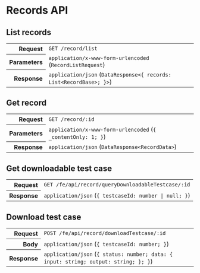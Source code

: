 # Records API

## List records

<table>
  <tr>
    <th align="right">Request</th>
    <td><code>GET /record/list</code></td>
  </tr>
  <tr>
    <th align="right">Parameters</th>
    <td><code>application/x-www-form-urlencoded</code> (<code>RecordListRequest</code>)</td>
  </tr>
  <tr>
    <th align="right">Response</th>
    <td><code>application/json</code> (<code>DataResponse&lt;{ records: List&lt;RecordBase&gt;; }&gt;</code>)</td>
  </tr>
</table>

## Get record

<table>
  <tr>
    <th align="right">Request</th>
    <td><code>GET /record/:id</code></td>
  </tr>
  <tr>
    <th align="right">Parameters</th>
    <td><code>application/x-www-form-urlencoded</code> (<code>{ _contentOnly: 1; }</code>)</td>
  </tr>
  <tr>
    <th align="right">Response</th>
    <td><code>application/json</code> (<code>DataResponse&lt;RecordData&gt;</code>)</td>
  </tr>
</table>

## Get downloadable test case

<table>
  <tr>
    <th align="right">Request</th>
    <td><code>GET /fe/api/record/queryDownloadableTestcase/:id</code></td>
  </tr>
  <tr>
    <th align="right">Response</th>
    <td><code>application/json</code> (<code>{ testcaseId: number | null; }</code>)</td>
  </tr>
</table>

## Download test case

<table>
  <tr>
    <th align="right">Request</th>
    <td><code>POST /fe/api/record/downloadTestcase/:id</code></td>
  </tr>
  <tr>
    <th align="right">Body</th>
    <td><code>application/json</code> (<code>{ testcaseId: number; }</code>)</td>
  </tr>
  <tr>
    <th align="right">Response</th>
    <td><code>application/json</code> (<code>{ status: number; data: { input: string; output: string; }; }</code>)</td>
  </tr>
</table>
